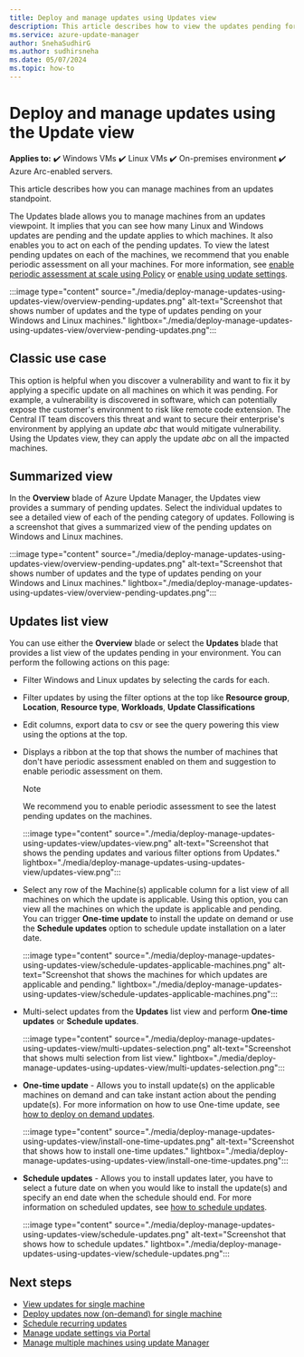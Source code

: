 ```yaml
---
title: Deploy and manage updates using Updates view
description: This article describes how to view the updates pending for your environment and then deploy and manage them using the Updates option in Azure Update Manager
ms.service: azure-update-manager
author: SnehaSudhirG
ms.author: sudhirsneha
ms.date: 05/07/2024
ms.topic: how-to
---
```


# Deploy and manage updates using the Update view


**Applies to:** :heavy_check_mark: Windows VMs :heavy_check_mark: Linux VMs :heavy_check_mark: On-premises environment :heavy_check_mark: Azure Arc-enabled servers.

This article describes how you can manage machines from an updates standpoint. 

The Updates blade allows you to manage machines from an updates viewpoint. It implies that you can see how many Linux and Windows updates are pending and the update applies to which machines. It also enables you to act on each of the pending updates. To view the latest pending updates on each of the machines, we recommend that you enable periodic assessment on all your machines. For more information, see [enable periodic assessment at scale using Policy](periodic-assessment-at-scale.md) or [enable using update settings](manage-update-settings.md).

  :::image type="content" source="./media/deploy-manage-updates-using-updates-view/overview-pending-updates.png" alt-text="Screenshot that shows number of updates and the type of updates pending on your Windows and Linux machines." lightbox="./media/deploy-manage-updates-using-updates-view/overview-pending-updates.png":::


## Classic use case

This option is helpful when you discover a vulnerability and want to fix it by applying a specific update on all machines on which it was pending. For example, a vulnerability is discovered in software, which can potentially expose the customer's environment to risk like remote code extension. The Central IT team discovers this threat and want to secure their enterprise's environment by applying an update *abc* that would mitigate vulnerability. Using the Updates view, they can apply the update *abc* on all the impacted machines.

 ## Summarized view

In the **Overview** blade of Azure Update Manager, the Updates view provides a summary of pending updates. Select the individual updates to see a detailed view of each of the pending category of updates. Following is a screenshot that gives a summarized view of the pending updates on Windows and Linux machines.

  :::image type="content" source="./media/deploy-manage-updates-using-updates-view/overview-pending-updates.png" alt-text="Screenshot that shows number of updates and the type of updates pending on your Windows and Linux machines." lightbox="./media/deploy-manage-updates-using-updates-view/overview-pending-updates.png":::

## Updates list view

You can use either the **Overview** blade or select the **Updates** blade that provides a list view of the updates pending in your environment. You can perform the following actions on this page:

- Filter Windows and Linux updates by selecting the cards for each.
- Filter updates by using the filter options at the top like **Resource group**, **Location**,  **Resource type**, **Workloads**, **Update Classifications**
- Edit columns, export data to csv or see the query powering this view using the options at the top.
- Displays a ribbon at the top that shows the number of machines that don't have periodic assessment enabled on them and suggestion to enable periodic assessment on them.

  > [!NOTE]
  > We recommend you to enable periodic assessment to see the latest pending updates on the machines.

   :::image type="content" source="./media/deploy-manage-updates-using-updates-view/updates-view.png" alt-text="Screenshot that shows the pending updates and various filter options from Updates." lightbox="./media/deploy-manage-updates-using-updates-view/updates-view.png":::

- Select any row of the Machine(s) applicable column for a list view of all machines on which the update is applicable. Using this option, you can view all the machines on which the update is applicable and pending. You can trigger **One-time update** to install the update on demand or use the **Schedule updates** option to schedule update installation on a later date.

  :::image type="content" source="./media/deploy-manage-updates-using-updates-view/schedule-updates-applicable-machines.png" alt-text="Screenshot that shows the machines for which updates are applicable and pending." lightbox="./media/deploy-manage-updates-using-updates-view/schedule-updates-applicable-machines.png":::

- Multi-select updates from the **Updates** list view and perform **One-time updates**  or **Schedule updates**.

  :::image type="content" source="./media/deploy-manage-updates-using-updates-view/multi-updates-selection.png" alt-text="Screenshot that shows multi selection from list view." lightbox="./media/deploy-manage-updates-using-updates-view/multi-updates-selection.png":::

 - **One-time update**  - Allows you to install update(s) on the applicable machines on demand and can take instant action about the pending update(s). For more information on how to use One-time update, see [how to deploy on demand updates](deploy-updates.md#).

    :::image type="content" source="./media/deploy-manage-updates-using-updates-view/install-one-time-updates.png" alt-text="Screenshot that shows how to install one-time updates." lightbox="./media/deploy-manage-updates-using-updates-view/install-one-time-updates.png":::


- **Schedule updates** - Allows you to install updates later, you have to select a future date on when you would like to install the update(s) and specify an end date when the schedule should end. For more information on scheduled updates, see [how to schedule updates](scheduled-patching.md).

    :::image type="content" source="./media/deploy-manage-updates-using-updates-view/schedule-updates.png" alt-text="Screenshot that shows how to schedule updates." lightbox="./media/deploy-manage-updates-using-updates-view/schedule-updates.png":::


## Next steps

* [View updates for single machine](view-updates.md)
* [Deploy updates now (on-demand) for single machine](deploy-updates.md)
* [Schedule recurring updates](scheduled-patching.md)
* [Manage update settings via Portal](manage-update-settings.md)
* [Manage multiple machines using update Manager](manage-multiple-machines.md)